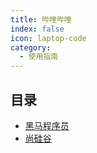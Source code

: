 ```yaml
---
title: 哔哩哔哩
index: false
icon: laptop-code
category:
  - 使用指南
---
```


## 目录

- [黑马程序员](itcast)
- [尚硅谷](itcast)


